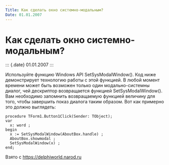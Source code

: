 ```yaml
---
Title: Как сделать окно системно-модальным?
Date: 01.01.2007
---
```



Как сделать окно системно-модальным?
====================================

::: {.date}
01.01.2007
:::

Используйте функцию Windows API SetSysModalWindow(). Код ниже
демонстрирует технологию работы с этой функцией. В любой момент времени
может быть возможен только один модально-системны диалог, чей дескриптор
возвращается функцией SetSysModalWindow(). Вам необходимо запомнить
возвращаемую функцией величину для того, чтобы завершить показ диалога
таким образом. Вот как примерно это должно выглядеть:

    procedure TForm1.Button1Click(Sender: TObject);
    var
      x: word ;
    begin
      x := SetSysModalWindow(AboutBox.handle) ;
      AboutBox.showmodal ;
      SetSysModalWindow(x) ;
    end;

Взято с <https://delphiworld.narod.ru>
